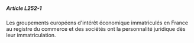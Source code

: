 ##### Article L252-1

Les groupements européens d'intérêt économique immatriculés en France au registre du commerce et des sociétés ont la personnalité juridique dès leur immatriculation.

